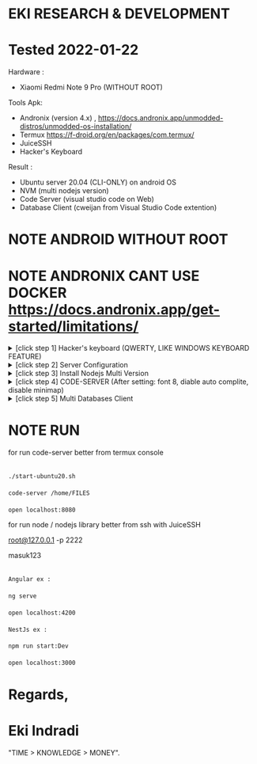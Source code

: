 # EKI RESEARCH & DEVELOPMENT

# Tested 2022-01-22

Hardware :
- Xiaomi Redmi Note 9 Pro  (WITHOUT ROOT)

Tools Apk: 
- Andronix (version 4.x) , https://docs.andronix.app/unmodded-distros/unmodded-os-installation/
- Termux https://f-droid.org/en/packages/com.termux/ 
- JuiceSSH
- Hacker's Keyboard 

Result :
- Ubuntu server 20.04 (CLI-ONLY) on android OS
- NVM (multi nodejs version)
- Code Server (visual studio code on Web)
- Database Client (cweijan from Visual Studio Code extention)


# NOTE ANDROID WITHOUT ROOT
# NOTE ANDRONIX CANT USE DOCKER https://docs.andronix.app/get-started/limitations/


<details>
  <summary>[click step 1] Hacker's keyboard (QWERTY, LIKE WINDOWS KEYBOARD FEATURE)</summary>

![FINAL_0](images/run_final_2.1_hacker_keyboard_26_percent.jpg)

[==> CONFIG](EKI_BEST_CONFIG_HACKER_KEYBOARD.md)

</details>


<details>
  <summary>[click step 2] Server Configuration</summary>

[==> CONFIG](EKI_BEST_CONFIG_INSTALL_UBUNTU_SERVER_20.04LTS.md)

</details>


<details>
  <summary>[click step 3] Install Nodejs Multi Version</summary>

[==> CONFIG](EKI_BEST_CONFIG_INSTALL_NODEJS_MULTI_VERSION.md)

NesJS latest no issue tested (After install multi nodejs / NVM)

![FINAL_2](images/run_final_4.jpg)

</details>



<details>
  <summary>[click step 4] CODE-SERVER (After setting: font 8, diable auto complite, disable minimap)</summary>

  [==> CONFIG](EKI_BEST_CONFIG_CODE_SERVER.md)

![FINAL_1](images/run_final_3.jpg)

</details>


<details>
  <summary>[click step 5] Multi Databases Client</summary>

![FINAL_1](images/setup_database_client_3.jpg)

[==> CONFIG](EKI_BEST_CONFIG_DATABASE_CLIENT.md)

</details>



# NOTE RUN

for run code-server better from termux console

```bash

./start-ubuntu20.sh

code-server /home/FILES

open localhost:8080

```

for run node / nodejs library better from ssh with JuiceSSH

root@127.0.0.1 -p 2222

masuk123

```bash

Angular ex : 

ng serve

open localhost:4200

NestJs ex : 

npm run start:Dev

open localhost:3000
```






# Regards,

# Eki Indradi
"TIME > KNOWLEDGE > MONEY".





